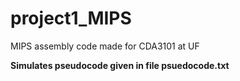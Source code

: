 # project1_MIPS

MIPS assembly code made for CDA3101 at UF

<b>Simulates pseudocode given in file psuedocode.txt</b>
